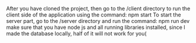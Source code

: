After you have cloned the project, then go to the /client directory to run the client side of the application using the command:
npm start
To start the server part, go to the /server directory and run the command:
npm run dev
make sure that you have node js and all running libraries installed, since I made the database locally, half of it will not work for you(
